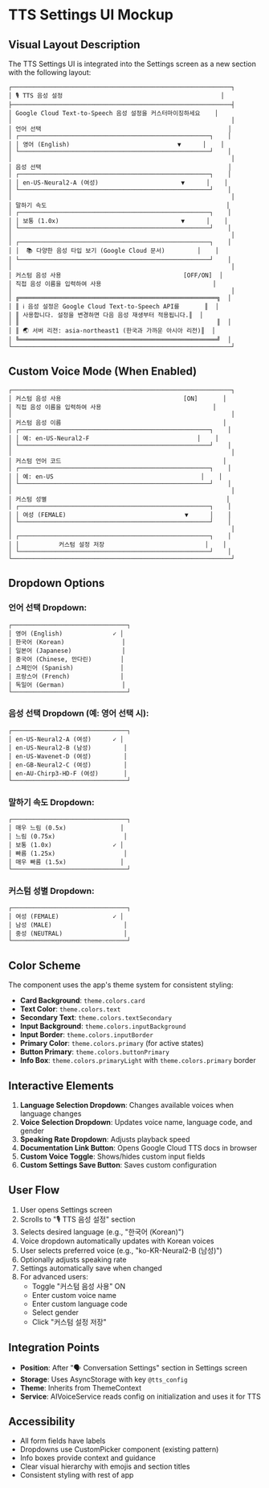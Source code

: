# TTS Settings UI Mockup

## Visual Layout Description

The TTS Settings UI is integrated into the Settings screen as a new section with the following layout:

```
┌─────────────────────────────────────────────────────────────┐
│ 🎙️ TTS 음성 설정                                            │
├─────────────────────────────────────────────────────────────┤
│ Google Cloud Text-to-Speech 음성 설정을 커스터마이징하세요    │
│                                                             │
│ 언어 선택                                                    │
│ ┌─────────────────────────────────────────────────────┐    │
│ │ 영어 (English)                              ▼      │    │
│ └─────────────────────────────────────────────────────┘    │
│                                                             │
│ 음성 선택                                                    │
│ ┌─────────────────────────────────────────────────────┐    │
│ │ en-US-Neural2-A (여성)                       ▼      │    │
│ └─────────────────────────────────────────────────────┘    │
│                                                             │
│ 말하기 속도                                                  │
│ ┌─────────────────────────────────────────────────────┐    │
│ │ 보통 (1.0x)                                  ▼      │    │
│ └─────────────────────────────────────────────────────┘    │
│                                                             │
│ ┌─────────────────────────────────────────────────────┐    │
│ │  📚 다양한 음성 타입 보기 (Google Cloud 문서)         │    │
│ └─────────────────────────────────────────────────────┘    │
│                                                             │
│ 커스텀 음성 사용                                  [OFF/ON]  │
│ 직접 음성 이름을 입력하여 사용                               │
│                                                             │
│ ╔═══════════════════════════════════════════════════════╗  │
│ ║ ℹ️ 음성 설정은 Google Cloud Text-to-Speech API를       ║  │
│ ║ 사용합니다. 설정을 변경하면 다음 음성 재생부터 적용됩니다.║  │
│ ║                                                       ║  │
│ ║ 🌏 서버 리전: asia-northeast1 (한국과 가까운 아시아 리전)║  │
│ ╚═══════════════════════════════════════════════════════╝  │
└─────────────────────────────────────────────────────────────┘
```

## Custom Voice Mode (When Enabled)

```
┌─────────────────────────────────────────────────────────────┐
│ 커스텀 음성 사용                                  [ON]       │
│ 직접 음성 이름을 입력하여 사용                               │
│                                                             │
│ 커스텀 음성 이름                                             │
│ ┌─────────────────────────────────────────────────────┐    │
│ │ 예: en-US-Neural2-F                              │    │
│ └─────────────────────────────────────────────────────┘    │
│                                                             │
│ 커스텀 언어 코드                                             │
│ ┌─────────────────────────────────────────────────────┐    │
│ │ 예: en-US                                         │    │
│ └─────────────────────────────────────────────────────┘    │
│                                                             │
│ 커스텀 성별                                                  │
│ ┌─────────────────────────────────────────────────────┐    │
│ │ 여성 (FEMALE)                                 ▼      │    │
│ └─────────────────────────────────────────────────────┘    │
│                                                             │
│ ┌─────────────────────────────────────────────────────┐    │
│ │           커스텀 설정 저장                            │    │
│ └─────────────────────────────────────────────────────┘    │
└─────────────────────────────────────────────────────────────┘
```

## Dropdown Options

### 언어 선택 Dropdown:
```
┌────────────────────────────────┐
│ 영어 (English)              ✓ │
│ 한국어 (Korean)                │
│ 일본어 (Japanese)              │
│ 중국어 (Chinese, 만다린)        │
│ 스페인어 (Spanish)             │
│ 프랑스어 (French)              │
│ 독일어 (German)                │
└────────────────────────────────┘
```

### 음성 선택 Dropdown (예: 영어 선택 시):
```
┌────────────────────────────────┐
│ en-US-Neural2-A (여성)      ✓ │
│ en-US-Neural2-B (남성)         │
│ en-US-Wavenet-D (여성)         │
│ en-GB-Neural2-C (여성)         │
│ en-AU-Chirp3-HD-F (여성)       │
└────────────────────────────────┘
```

### 말하기 속도 Dropdown:
```
┌────────────────────────────────┐
│ 매우 느림 (0.5x)               │
│ 느림 (0.75x)                   │
│ 보통 (1.0x)                 ✓ │
│ 빠름 (1.25x)                   │
│ 매우 빠름 (1.5x)               │
└────────────────────────────────┘
```

### 커스텀 성별 Dropdown:
```
┌────────────────────────────────┐
│ 여성 (FEMALE)               ✓ │
│ 남성 (MALE)                    │
│ 중성 (NEUTRAL)                 │
└────────────────────────────────┘
```

## Color Scheme

The component uses the app's theme system for consistent styling:

- **Card Background**: `theme.colors.card`
- **Text Color**: `theme.colors.text`
- **Secondary Text**: `theme.colors.textSecondary`
- **Input Background**: `theme.colors.inputBackground`
- **Input Border**: `theme.colors.inputBorder`
- **Primary Color**: `theme.colors.primary` (for active states)
- **Button Primary**: `theme.colors.buttonPrimary`
- **Info Box**: `theme.colors.primaryLight` with `theme.colors.primary` border

## Interactive Elements

1. **Language Selection Dropdown**: Changes available voices when language changes
2. **Voice Selection Dropdown**: Updates voice name, language code, and gender
3. **Speaking Rate Dropdown**: Adjusts playback speed
4. **Documentation Link Button**: Opens Google Cloud TTS docs in browser
5. **Custom Voice Toggle**: Shows/hides custom input fields
6. **Custom Settings Save Button**: Saves custom configuration

## User Flow

1. User opens Settings screen
2. Scrolls to "🎙️ TTS 음성 설정" section
3. Selects desired language (e.g., "한국어 (Korean)")
4. Voice dropdown automatically updates with Korean voices
5. User selects preferred voice (e.g., "ko-KR-Neural2-B (남성)")
6. Optionally adjusts speaking rate
7. Settings automatically save when changed
8. For advanced users:
   - Toggle "커스텀 음성 사용" ON
   - Enter custom voice name
   - Enter custom language code
   - Select gender
   - Click "커스텀 설정 저장"

## Integration Points

- **Position**: After "🗣️ Conversation Settings" section in Settings screen
- **Storage**: Uses AsyncStorage with key `@tts_config`
- **Theme**: Inherits from ThemeContext
- **Service**: AIVoiceService reads config on initialization and uses it for TTS

## Accessibility

- All form fields have labels
- Dropdowns use CustomPicker component (existing pattern)
- Info boxes provide context and guidance
- Clear visual hierarchy with emojis and section titles
- Consistent styling with rest of app
